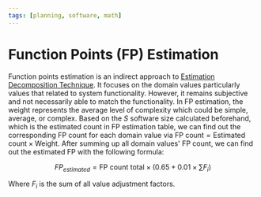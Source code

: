 ```yaml
---
tags: [planning, software, math]
---
```


# Function Points (FP) Estimation

Function points estimation is an indirect approach to [Estimation Decomposition Technique](202305140747.md).
It focuses on the domain values particularly values that related to system
functionality. However, it remains subjective and not necessarily able to match
the functionality. In FP estimation, the weight represents the average level of
complexity which could be simple, average, or complex. Based on the $S$ software
size calculated beforehand, which is the estimated count in FP estimation table,
we can find out the corresponding FP count for each domain value via $\text{FP
count} = \text{Estimated count} \times \text{Weight}$. After summing up all
domain values' FP count, we can find out the estimated FP with the following
formula:

$$
FP_{estimated} = \text{FP count total} \times (0.65 + 0.01 \times \sum{F_i})
$$

Where $F_i$ is the sum of all value adjustment factors.

